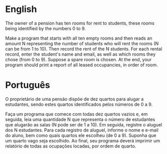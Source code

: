 # English
The owner of a pension has ten rooms for rent to students, these rooms being identified by the numbers 0 to 9.

Make a program that starts with all ten empty rooms and then reads an amount N representing the number of students who will rent the rooms (N can be from 1 to 10). Then record the rent of the N students. For each rental record, enter the student's name and email, as well as which rooms they chose (from 0 to 9). Suppose a spare room is chosen. At the end, your program should print a report of all leased occupancies, in order of room.

# Português
O proprietário de uma pensão dispõe de dez quartos para alugar a estudantes, sendo estes quartos identificados pelos números de 0 a 9.

Faça um programa que comece com todas dez quartos vazios e, em seguida, leia uma quantidade N que representa o número de estudantes que alugarão as salas (N pode ser de 1 a 10). Em seguida, registre o aluguel dos N estudantes. Para cada registro de aluguel, informe o nome e e-mail do aluno, bem como quais quartos ele escolheu (de 0 a 9). Suponha que um quarto vago seja escolhido. Ao final, seu programa deverá imprimir um relatório de todas as ocupações locadas, por ordem de quarto.
